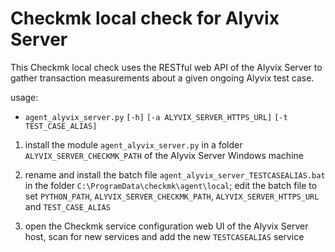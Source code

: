 # Checkmk local check for Alyvix Server

This Checkmk local check uses the RESTful web API of the Alyvix Server
to gather transaction measurements about a given ongoing Alyvix test
case.

usage:
* `agent_alyvix_server.py` `[-h]`
                           `[-a ALYVIX_SERVER_HTTPS_URL]`
                           `[-t TEST_CASE_ALIAS]`
  
1. install the module `agent_alyvix_server.py` in a folder
   `ALYVIX_SERVER_CHECKMK_PATH` of the Alyvix Server Windows machine
   
2. rename and install the batch file
   `agent_alyvix_server_TESTCASEALIAS.bat` in the folder
   `C:\ProgramData\checkmk\agent\local`; edit the batch file to set
   `PYTHON_PATH`, `ALYVIX_SERVER_CHECKMK_PATH`,
   `ALYVIX_SERVER_HTTPS_URL` and `TEST_CASE_ALIAS`
   
3. open the Checkmk service configuration web UI of the Alyvix Server
   host, scan for new services and add the new `TESTCASEALIAS` service
